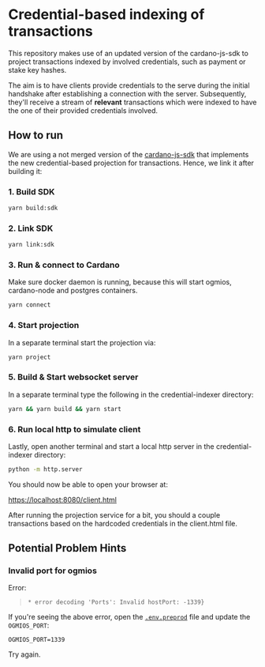 # Credential-based indexing of transactions

This repository makes use of an updated version of the cardano-js-sdk to project transactions indexed by involved credentials, such as payment or stake key hashes.

The aim is to have clients provide credentials to the serve during the initial handshake after establishing a connection with the server. Subsequently, they'll receive a stream of **relevant** transactions which were indexed to have the one of their provided credentials involved.

## How to run

We are using a not merged version of the [cardano-js-sdk](https://github.com/will-break-it/cardano-js-sdk) that implements the new credential-based projection for transactions. Hence, we link it after building it:

### 1. Build SDK

```bash
yarn build:sdk
```

### 2. Link SDK

```bash
yarn link:sdk
```

### 3. Run & connect to Cardano

Make sure docker daemon is running, because this will start ogmios, cardano-node and postgres containers.

```bash
yarn connect
```

### 4. Start projection

In a separate terminal start the projection via:

```bash
yarn project
```

### 5. Build & Start websocket server

In a separate terminal type the following in the credential-indexer directory:

```bash
yarn && yarn build && yarn start
```

### 6. Run local http to simulate client

Lastly, open another terminal and start a local http server in the credential-indexer directory:

```bash
python -m http.server
```

You should now be able to open your browser at:

[https://localhost:8080/client.html](https://localhost:8080/client.html)

After running the projection service for a bit, you should a couple transactions based on the hardcoded credentials in the client.html file.

## Potential Problem Hints

### Invalid port for ogmios

Error:
> `* error decoding 'Ports': Invalid hostPort: -1339}`

If you're seeing the above error, open the [`.env.preprod`](./cardano-js-sdk/packages/cardano-services/environments/.env.preprod) file and update the `OGMIOS_PORT`:

```env
OGMIOS_PORT=1339
```

Try again.
